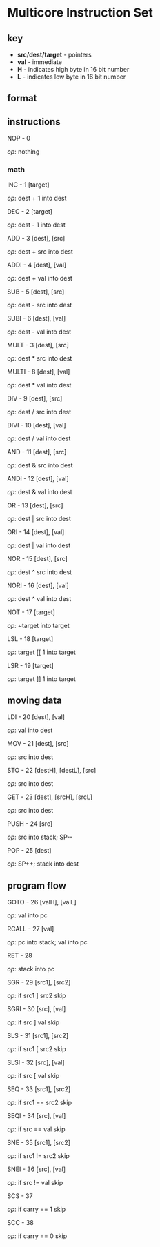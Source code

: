 # Multicore Instruction Set

## key

* __src/dest/target__ - pointers
* __val__ - immediate
* __H__ - indicates high byte in 16 bit number
* __L__ - indicates low byte in 16 bit number

## format

## instructions

NOP - 0

_op_: nothing

### math

INC - 1 [target]

_op_: dest + 1 into dest

DEC - 2 [target]

_op_: dest - 1 into dest

ADD - 3 [dest], [src]

_op_: dest + src into dest

ADDI - 4 [dest], [val]

_op_: dest + val into dest

SUB - 5 [dest], [src]

_op_: dest - src into dest

SUBI - 6 [dest], [val]

_op_: dest - val into dest

MULT - 3 [dest], [src]

_op_: dest * src into dest

MULTI - 8 [dest], [val]

_op_: dest * val into dest

DIV - 9 [dest], [src]

_op_: dest / src into dest

DIVI - 10 [dest], [val]

_op_: dest / val into dest

AND - 11 [dest], [src]

_op_: dest & src into dest

ANDI - 12 [dest], [val]

_op_: dest & val into dest

OR - 13 [dest], [src]

_op_: dest | src into dest

ORI - 14 [dest], [val]

_op_: dest | val into dest

NOR - 15 [dest], [src]

_op_: dest ^ src into dest

NORI - 16 [dest], [val]

_op_: dest ^ val into dest

NOT - 17 [target]

_op_: ~target into target

LSL - 18 [target]

_op_: target [[ 1 into target

LSR - 19 [target]

_op_: target ]] 1 into target

## moving data

LDI - 20 [dest], [val]

_op_: val into dest

MOV - 21 [dest], [src]

_op_: src into dest

STO - 22 [destH], [destL], [src] 

_op_: src into dest

GET - 23 [dest], [srcH], [srcL]

_op_: src into dest

PUSH - 24 [src]

_op_: src into stack; SP--

POP - 25 [dest]

_op_: SP++; stack into dest

## program flow

GOTO - 26 [valH], [valL]

_op_: val into pc

RCALL - 27 [val]

_op_: pc into stack; val into pc

RET - 28

_op_: stack into pc

SGR - 29 [src1], [src2]

_op_: if src1 ] src2 skip

SGRI - 30 [src], [val]

_op_: if src ] val skip

SLS - 31 [src1], [src2]

_op_: if src1 [ src2 skip

SLSI - 32 [src], [val]

_op_: if src [ val skip

SEQ - 33 [src1], [src2]

_op_: if src1 == src2 skip

SEQI - 34 [src], [val]

_op_: if src == val skip

SNE - 35 [src1], [src2]

_op_: if src1 != src2 skip

SNEI - 36 [src], [val]

_op_: if src != val skip

SCS - 37

_op_: if carry == 1 skip

SCC - 38

_op_: if carry == 0 skip
